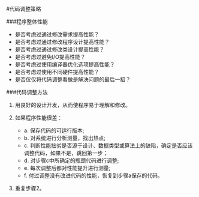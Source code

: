 #代码调整策略


###程序整体性能

* 是否考虑过通过修改需求提高性能？
* 是否考虑过通过修改程序设计提高性能？
* 是否考虑过通过修改类设计提高性能？
* 是否考虑过避免I/O提高性能？
* 是否考虑过使用编译器优化选项提高性能？
* 是否考虑过使用不同硬件提高性能？
* 是否仅仅将代码调整看做是解决问题的最后一招？


###代码调整方法

1. 用良好的设计开发，从而使程序易于理解和修改。

2. 如果程序性能很差：

    - a. 保存代码的可运行版本;
    - b. 对系统进行分析测量，找出热点;
    - c. 判断性能拙劣是否源于设计、数据类型或算法上的缺陷，确定是否应该调整代码，如果不是，跳回第一步；
    - d. 对步骤c中所确定的瓶颈代码进行调整;
    - e. 每次调整后都对性能提升进行测量;
    - f. 付过调整没有改进代码的性能，恢复到步骤a保存的代码。

3. 重复步骤2。
